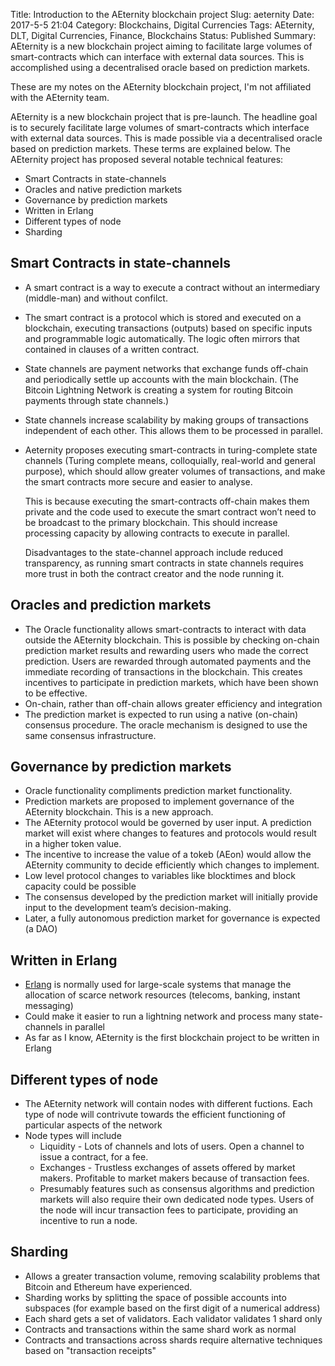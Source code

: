 Title: Introduction to the AEternity blockchain project
Slug: aeternity
Date: 2017-5-5 21:04
Category: Blockchains, Digital Currencies
Tags: AEternity, DLT, Digital Currencies, Finance, Blockchains 
Status: Published
Summary: AEternity is a new blockchain project aiming to facilitate large volumes of smart-contracts which can interface with external data sources. This is accomplished using a decentralised oracle based on prediction markets.

These are my notes on the AEternity blockchain project, I'm not affiliated with the AEternity team.

AEternity is a new blockchain project that is pre-launch. The headline goal is to securely facilitate large volumes of smart-contracts which interface with external data sources. This is made possible via a decentralised oracle based on prediction markets. These terms are explained below. The AEternity project has proposed several notable technical features: 

- Smart Contracts in state-channels
- Oracles and native prediction markets
- Governance by prediction markets
- Written in Erlang
- Different types of node 
- Sharding

## Smart Contracts in state-channels

- A smart contract is a way to execute a contract without an intermediary (middle-man) and without confilct.

- The smart contract is a protocol which is stored and executed on a blockchain, executing transactions (outputs) based on specific inputs and programmable logic automatically. The logic often mirrors that contained in clauses of a written contract.

- State channels are payment networks that exchange funds off-chain and periodically settle up accounts with the main blockchain. (The Bitcoin Lightning Network is creating a system for routing Bitcoin payments through state channels.)

- State channels increase scalability by making groups of transactions independent of each other. This allows them to be processed in parallel.

- Aeternity proposes executing smart-contracts in turing-complete state channels (Turing complete means, colloquially, real-world and general purpose), which should allow greater volumes of transactions, and make the smart contracts more secure and easier to analyse. 

  This is because executing the smart-contracts off-chain makes them private and the code used to execute the smart contract won’t need to be broadcast to the primary blockchain. This should increase processing capacity by allowing contracts to execute in parallel.

  Disadvantages to the state-channel approach include reduced transparency, as running smart contracts in state channels requires more trust in both the contract creator and the node running it.

## Oracles and prediction markets 

- The Oracle functionality allows smart-contracts to interact with data outside the AEternity blockchain. This is possible by checking on-chain prediction market results and rewarding users who made the correct prediction. Users are rewarded through automated payments and the immediate recording of transactions in the blockchain. This creates incentives to participate in prediction markets, which have  been shown to be effective. 
- On-chain, rather than off-chain allows greater efficiency and integration
- The prediction market is expected to run using a native (on-chain) consensus procedure. The oracle mechanism is designed to use the same consensus infrastructure.  

## Governance by prediction markets

- Oracle functionality compliments prediction market functionality. 
- Prediction markets are proposed to implement governance of the AEternity blockchain. This is a new approach.
- The AEternity protocol would be governed by user input. A prediction market will exist where changes to features and protocols would result in a higher token value. 
- The incentive to increase the value of a tokeb (AEon) would allow the AEternity community to decide efficiently which changes to implement.
- Low level protocol changes to variables like blocktimes and block capacity could be possible 
- The consensus developed by the prediction market will initially provide input to the development team’s decision-making.
- Later, a fully autonomous prediction market for governance is expected (a DAO) 

## Written in Erlang

- [Erlang](https://en.wikipedia.org/wiki/Erlang_(programming_language)) is normally used for large-scale systems that manage the allocation of scarce network resources (telecoms, banking, instant messaging)
- Could make it easier to run a lightning network and process many state-channels in parallel
- As far as I know, AEternity is the first blockchain project to be written in Erlang

## Different types of node

- The AEternity network will contain nodes with different fuctions. Each type of node will contrivute towards the efficient functioning of particular aspects of the network 
- Node types will include 
  - Liquidity - Lots of channels and lots of users. Open a channel to issue a contract, for a fee.
  - Exchanges - Trustless exchanges of assets offered by market makers. Profitable to market makers because of transaction fees.  
  - Presumably features such as consensus algorithms and prediction markets will also require their own dedicated node types. Users of the node will incur transaction fees to participate, providing an incentive to run a node.

## Sharding

- Allows a greater transaction volume, removing scalability problems that Bitcoin and Ethereum have experienced.
- Sharding works by splitting the space of possible accounts into subspaces (for example based on the first digit of a numerical address)
- Each shard gets a set of validators. Each validator validates 1 shard only
- Contracts and transactions within the same shard work as normal
- Contracts and transactions across shards require alternative techniques based on "transaction receipts" 

